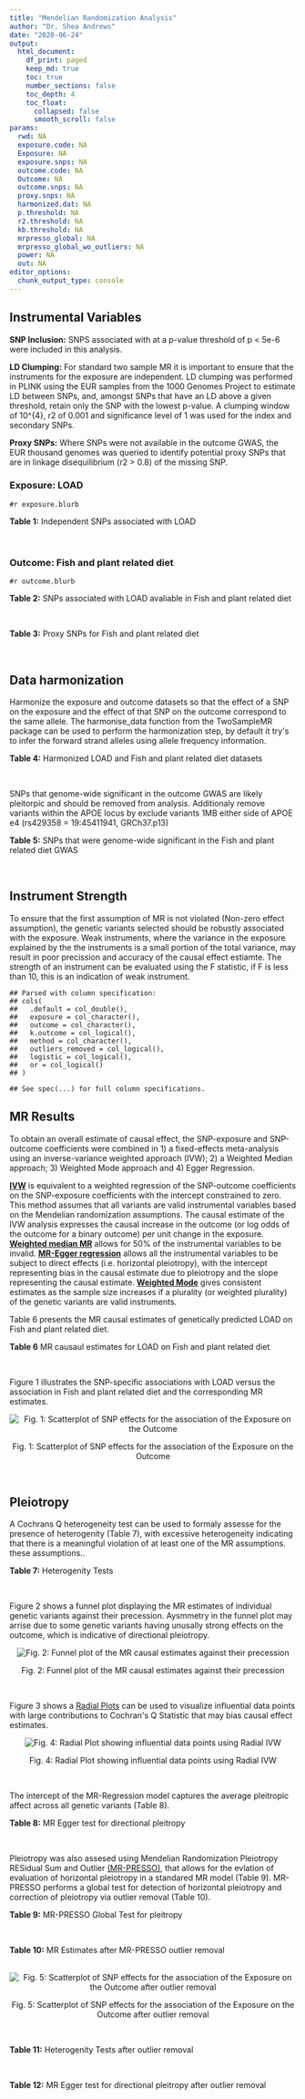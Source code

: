```yaml
---
title: "Mendelian Randomization Analysis"
author: "Dr. Shea Andrews"
date: "2020-06-24"
output:
  html_document:
    df_print: paged
    keep_md: true
    toc: true
    number_sections: false
    toc_depth: 4
    toc_float:
      collapsed: false
      smooth_scroll: false
params:
  rwd: NA
  exposure.code: NA
  Exposure: NA
  exposure.snps: NA
  outcome.code: NA
  Outcome: NA
  outcome.snps: NA
  proxy.snps: NA
  harmonized.dat: NA
  p.threshold: NA
  r2.threshold: NA
  kb.threshold: NA
  mrpresso_global: NA
  mrpresso_global_wo_outliers: NA
  power: NA
  out: NA
editor_options:
  chunk_output_type: console
---
```







## Instrumental Variables
**SNP Inclusion:** SNPS associated with at a p-value threshold of p < 5e-6 were included in this analysis.
<br>

**LD Clumping:** For standard two sample MR it is important to ensure that the instruments for the exposure are independent. LD clumping was performed in PLINK using the EUR samples from the 1000 Genomes Project to estimate LD between SNPs, and, amongst SNPs that have an LD above a given threshold, retain only the SNP with the lowest p-value. A clumping window of 10^{4}, r2 of 0.001 and significance level of 1 was used for the index and secondary SNPs.
<br>

**Proxy SNPs:** Where SNPs were not available in the outcome GWAS, the EUR thousand genomes was queried to identify potential proxy SNPs that are in linkage disequilibrium (r2 > 0.8) of the missing SNP.
<br>

### Exposure: LOAD
`#r exposure.blurb`
<br>

**Table 1:** Independent SNPs associated with LOAD
<div data-pagedtable="false">
  <script data-pagedtable-source type="application/json">
{"columns":[{"label":["SNP"],"name":[1],"type":["chr"],"align":["left"]},{"label":["CHROM"],"name":[2],"type":["dbl"],"align":["right"]},{"label":["POS"],"name":[3],"type":["dbl"],"align":["right"]},{"label":["REF"],"name":[4],"type":["chr"],"align":["left"]},{"label":["ALT"],"name":[5],"type":["chr"],"align":["left"]},{"label":["AF"],"name":[6],"type":["dbl"],"align":["right"]},{"label":["BETA"],"name":[7],"type":["dbl"],"align":["right"]},{"label":["SE"],"name":[8],"type":["dbl"],"align":["right"]},{"label":["Z"],"name":[9],"type":["dbl"],"align":["right"]},{"label":["P"],"name":[10],"type":["dbl"],"align":["right"]},{"label":["N"],"name":[11],"type":["dbl"],"align":["right"]},{"label":["TRAIT"],"name":[12],"type":["chr"],"align":["left"]}],"data":[{"1":"rs679515","2":"1","3":"207750568","4":"T","5":"C","6":"0.8126","7":"-0.1508","8":"0.0183","9":"-8.240440","10":"1.555000e-16","11":"63926","12":"LOAD"},{"1":"rs7584040","2":"2","3":"127863224","4":"C","5":"T","6":"0.2261","7":"0.0862","8":"0.0172","9":"5.011628","10":"5.341000e-07","11":"63926","12":"LOAD"},{"1":"rs6733839","2":"2","3":"127892810","4":"C","5":"T","6":"0.4067","7":"0.1693","8":"0.0154","9":"10.993506","10":"4.022000e-28","11":"63926","12":"LOAD"},{"1":"rs35695568","2":"2","3":"186794162","4":"G","5":"T","6":"0.0922","7":"0.1152","8":"0.0247","9":"4.663968","10":"3.200000e-06","11":"63926","12":"LOAD"},{"1":"rs10933431","2":"2","3":"233981912","4":"G","5":"C","6":"0.7774","7":"0.1001","8":"0.0194","9":"5.159794","10":"2.552000e-07","11":"63926","12":"LOAD"},{"1":"rs6805148","2":"3","3":"45101639","4":"A","5":"C","6":"0.0864","7":"-0.1293","8":"0.0257","9":"-5.031130","10":"4.774000e-07","11":"63926","12":"LOAD"},{"1":"rs28660482","2":"4","3":"66245059","4":"T","5":"A","6":"0.0243","7":"0.2220","8":"0.0475","9":"4.673684","10":"2.900000e-06","11":"63926","12":"LOAD"},{"1":"rs6822989","2":"4","3":"104176240","4":"C","5":"T","6":"0.0082","7":"0.4361","8":"0.0940","9":"4.639362","10":"3.487000e-06","11":"63926","12":"LOAD"},{"1":"rs35868327","2":"5","3":"52665230","4":"T","5":"A","6":"0.0132","7":"-0.3753","8":"0.0760","9":"-4.938158","10":"7.796000e-07","11":"63926","12":"LOAD"},{"1":"rs11168036","2":"5","3":"139707439","4":"T","5":"G","6":"0.5033","7":"-0.0754","8":"0.0143","9":"-5.272730","10":"1.432000e-07","11":"63926","12":"LOAD"},{"1":"rs34665982","2":"6","3":"32560306","4":"T","5":"C","6":"0.5213","7":"-0.0967","8":"0.0166","9":"-5.825300","10":"5.798000e-09","11":"63926","12":"LOAD"},{"1":"rs114812713","2":"6","3":"41034000","4":"G","5":"C","6":"0.0301","7":"0.2980","8":"0.0431","9":"6.914153","10":"4.467000e-12","11":"63926","12":"LOAD"},{"1":"rs1385742","2":"6","3":"47595155","4":"A","5":"T","6":"0.6344","7":"-0.0876","8":"0.0157","9":"-5.579620","10":"2.232000e-08","11":"63926","12":"LOAD"},{"1":"rs143429938","2":"7","3":"33721795","4":"C","5":"T","6":"0.0211","7":"0.3535","8":"0.0769","9":"4.596879","10":"4.253000e-06","11":"63926","12":"LOAD"},{"1":"rs9649710","2":"7","3":"50322832","4":"A","5":"G","6":"0.6331","7":"0.0676","8":"0.0148","9":"4.567570","10":"4.794000e-06","11":"63926","12":"LOAD"},{"1":"rs117240937","2":"7","3":"127426090","4":"G","5":"A","6":"0.0173","7":"-0.3122","8":"0.0672","9":"-4.645833","10":"3.350000e-06","11":"63926","12":"LOAD"},{"1":"rs11767557","2":"7","3":"143109139","4":"T","5":"C","6":"0.1968","7":"-0.1028","8":"0.0182","9":"-5.648350","10":"1.561000e-08","11":"63926","12":"LOAD"},{"1":"rs73223431","2":"8","3":"27219987","4":"C","5":"T","6":"0.3669","7":"0.0936","8":"0.0153","9":"6.117647","10":"8.342000e-10","11":"63926","12":"LOAD"},{"1":"rs867230","2":"8","3":"27468503","4":"C","5":"A","6":"0.6029","7":"0.1333","8":"0.0158","9":"8.436709","10":"3.492000e-17","11":"63926","12":"LOAD"},{"1":"rs13252043","2":"8","3":"71551628","4":"C","5":"T","6":"0.0984","7":"0.1140","8":"0.0237","9":"4.810127","10":"1.570000e-06","11":"63926","12":"LOAD"},{"1":"rs6559689","2":"9","3":"85450616","4":"C","5":"T","6":"0.0504","7":"0.1585","8":"0.0335","9":"4.731343","10":"2.169000e-06","11":"63926","12":"LOAD"},{"1":"rs12416487","2":"10","3":"11721057","4":"A","5":"T","6":"0.6519","7":"0.0850","8":"0.0154","9":"5.519480","10":"3.417000e-08","11":"63926","12":"LOAD"},{"1":"rs3740688","2":"11","3":"47380340","4":"G","5":"T","6":"0.5524","7":"0.0935","8":"0.0144","9":"6.493056","10":"9.702000e-11","11":"63926","12":"LOAD"},{"1":"rs1582763","2":"11","3":"60021948","4":"G","5":"A","6":"0.3729","7":"-0.1232","8":"0.0149","9":"-8.268456","10":"1.186000e-16","11":"63926","12":"LOAD"},{"1":"rs3851179","2":"11","3":"85868640","4":"T","5":"C","6":"0.6410","7":"0.1198","8":"0.0148","9":"8.094590","10":"5.809000e-16","11":"63926","12":"LOAD"},{"1":"rs11218343","2":"11","3":"121435587","4":"T","5":"C","6":"0.0401","7":"-0.2053","8":"0.0369","9":"-5.563690","10":"2.633000e-08","11":"63926","12":"LOAD"},{"1":"rs9787911","2":"11","3":"131769402","4":"T","5":"C","6":"0.4249","7":"0.0662","8":"0.0144","9":"4.597220","10":"4.386000e-06","11":"63926","12":"LOAD"},{"1":"rs117394726","2":"12","3":"127222883","4":"A","5":"C","6":"0.0400","7":"0.2193","8":"0.0465","9":"4.716130","10":"2.459000e-06","11":"63926","12":"LOAD"},{"1":"rs17125924","2":"14","3":"53391680","4":"A","5":"G","6":"0.0926","7":"0.1222","8":"0.0246","9":"4.967480","10":"6.621000e-07","11":"63926","12":"LOAD"},{"1":"rs12590654","2":"14","3":"92938855","4":"G","5":"A","6":"0.3353","7":"-0.0906","8":"0.0157","9":"-5.770701","10":"8.729000e-09","11":"63926","12":"LOAD"},{"1":"rs383902","2":"15","3":"59034174","4":"C","5":"T","6":"0.3274","7":"-0.0698","8":"0.0151","9":"-4.622517","10":"3.812000e-06","11":"63926","12":"LOAD"},{"1":"rs28588186","2":"16","3":"19910313","4":"C","5":"G","6":"0.1981","7":"-0.0880","8":"0.0181","9":"-4.861880","10":"1.115000e-06","11":"63926","12":"LOAD"},{"1":"rs62039712","2":"16","3":"79355857","4":"G","5":"A","6":"0.1158","7":"0.1528","8":"0.0288","9":"5.305556","10":"1.171000e-07","11":"63926","12":"LOAD"},{"1":"rs34971488","2":"16","3":"81779775","4":"G","5":"A","6":"0.2205","7":"0.0940","8":"0.0198","9":"4.747475","10":"2.067000e-06","11":"63926","12":"LOAD"},{"1":"rs2632516","2":"17","3":"56409089","4":"G","5":"C","6":"0.4402","7":"-0.0748","8":"0.0147","9":"-5.088435","10":"3.671000e-07","11":"63926","12":"LOAD"},{"1":"rs12151021","2":"19","3":"1050874","4":"A","5":"G","6":"0.6753","7":"-0.1071","8":"0.0169","9":"-6.337280","10":"2.562000e-10","11":"63926","12":"LOAD"},{"1":"rs8111708","2":"19","3":"18558876","4":"A","5":"G","6":"0.3427","7":"0.0696","8":"0.0151","9":"4.609270","10":"3.946000e-06","11":"63926","12":"LOAD"},{"1":"rs111358663","2":"19","3":"45196958","4":"T","5":"A","6":"0.0111","7":"-0.5369","8":"0.0795","9":"-6.753459","10":"1.436000e-11","11":"63926","12":"LOAD"},{"1":"rs4803765","2":"19","3":"45358448","4":"C","5":"T","6":"0.0243","7":"0.7165","8":"0.0610","9":"11.745902","10":"7.131000e-32","11":"63926","12":"LOAD"},{"1":"rs12972156","2":"19","3":"45387459","4":"C","5":"G","6":"0.2027","7":"0.9653","8":"0.0189","9":"51.074100","10":"2.225074e-308","11":"63926","12":"LOAD"},{"1":"rs117310449","2":"19","3":"45393516","4":"C","5":"T","6":"0.0130","7":"0.9879","8":"0.0691","9":"14.296671","10":"2.275000e-46","11":"63926","12":"LOAD"},{"1":"rs73033507","2":"19","3":"45431403","4":"C","5":"T","6":"0.0239","7":"-0.3620","8":"0.0657","9":"-5.509893","10":"3.646000e-08","11":"63926","12":"LOAD"},{"1":"rs114533385","2":"19","3":"45436753","4":"C","5":"T","6":"0.0210","7":"0.8281","8":"0.0661","9":"12.527988","10":"5.434000e-36","11":"63926","12":"LOAD"},{"1":"rs118004808","2":"19","3":"45439498","4":"C","5":"T","6":"0.0177","7":"-0.5523","8":"0.1015","9":"-5.441379","10":"5.274000e-08","11":"63926","12":"LOAD"},{"1":"rs139995984","2":"19","3":"45574482","4":"G","5":"C","6":"0.0155","7":"-0.5343","8":"0.0879","9":"-6.078498","10":"1.192000e-09","11":"63926","12":"LOAD"},{"1":"rs80182863","2":"19","3":"45653226","4":"C","5":"T","6":"0.0234","7":"0.2977","8":"0.0623","9":"4.778491","10":"1.750000e-06","11":"63926","12":"LOAD"},{"1":"rs6014724","2":"20","3":"54998544","4":"A","5":"G","6":"0.0920","7":"-0.1319","8":"0.0259","9":"-5.092660","10":"3.652000e-07","11":"63926","12":"LOAD"},{"1":"rs2830489","2":"21","3":"28148191","4":"C","5":"T","6":"0.2882","7":"-0.0837","8":"0.0162","9":"-5.166667","10":"2.422000e-07","11":"63926","12":"LOAD"},{"1":"rs138727474","2":"22","3":"21926584","4":"C","5":"T","6":"0.0269","7":"-0.2515","8":"0.0545","9":"-4.614679","10":"3.904000e-06","11":"63926","12":"LOAD"}],"options":{"columns":{"min":{},"max":[10]},"rows":{"min":[10],"max":[10]},"pages":{}}}
  </script>
</div>
<br>

### Outcome: Fish and plant related diet
`#r outcome.blurb`
<br>

**Table 2:** SNPs associated with LOAD avaliable in Fish and plant related diet
<div data-pagedtable="false">
  <script data-pagedtable-source type="application/json">
{"columns":[{"label":["SNP"],"name":[1],"type":["chr"],"align":["left"]},{"label":["CHROM"],"name":[2],"type":["dbl"],"align":["right"]},{"label":["POS"],"name":[3],"type":["dbl"],"align":["right"]},{"label":["REF"],"name":[4],"type":["chr"],"align":["left"]},{"label":["ALT"],"name":[5],"type":["chr"],"align":["left"]},{"label":["AF"],"name":[6],"type":["dbl"],"align":["right"]},{"label":["BETA"],"name":[7],"type":["dbl"],"align":["right"]},{"label":["SE"],"name":[8],"type":["dbl"],"align":["right"]},{"label":["Z"],"name":[9],"type":["dbl"],"align":["right"]},{"label":["P"],"name":[10],"type":["dbl"],"align":["right"]},{"label":["N"],"name":[11],"type":["dbl"],"align":["right"]},{"label":["TRAIT"],"name":[12],"type":["chr"],"align":["left"]}],"data":[{"1":"rs679515","2":"1","3":"207750568","4":"T","5":"C","6":"0.823599","7":"1.84264e-04","8":"0.00317318","9":"0.05806920","10":"9.5e-01","11":"335576","12":"fish_plant_diet"},{"1":"rs7584040","2":"2","3":"127863224","4":"C","5":"T","6":"0.231427","7":"6.10665e-03","8":"0.00287985","9":"2.12048000","10":"3.4e-02","11":"335576","12":"fish_plant_diet"},{"1":"rs6733839","2":"NA","3":"NA","4":"NA","5":"NA","6":"NA","7":"NA","8":"NA","9":"NA","10":"NA","11":"NA","12":"NA"},{"1":"rs35695568","2":"2","3":"186794162","4":"G","5":"T","6":"0.094851","7":"-3.84372e-03","8":"0.00412490","9":"-0.93183300","10":"3.5e-01","11":"335576","12":"fish_plant_diet"},{"1":"rs10933431","2":"2","3":"233981912","4":"G","5":"C","6":"0.781558","7":"1.92606e-03","8":"0.00292634","9":"0.65818100","10":"5.1e-01","11":"335576","12":"fish_plant_diet"},{"1":"rs6805148","2":"3","3":"45101639","4":"A","5":"C","6":"0.091516","7":"1.07687e-02","8":"0.00420572","9":"2.56049000","10":"1.0e-02","11":"335576","12":"fish_plant_diet"},{"1":"rs28660482","2":"4","3":"66245059","4":"T","5":"A","6":"0.023394","7":"5.21664e-03","8":"0.00800417","9":"0.65174000","10":"5.1e-01","11":"335576","12":"fish_plant_diet"},{"1":"rs6822989","2":"4","3":"104176240","4":"C","5":"T","6":"0.004808","7":"2.70331e-02","8":"0.01746450","9":"1.54789000","10":"1.2e-01","11":"335576","12":"fish_plant_diet"},{"1":"rs35868327","2":"5","3":"52665230","4":"T","5":"G","6":"0.002254","7":"-1.99655e-02","8":"0.02575480","9":"-0.77521500","10":"4.4e-01","11":"335576","12":"fish_plant_diet"},{"1":"rs11168036","2":"5","3":"139707439","4":"T","5":"G","6":"0.520491","7":"-4.28793e-03","8":"0.00244624","9":"-1.75287000","10":"8.0e-02","11":"335576","12":"fish_plant_diet"},{"1":"rs34665982","2":"6","3":"32560306","4":"T","5":"C","6":"0.561715","7":"-1.22309e-02","8":"0.00244366","9":"-5.00516000","10":"5.6e-07","11":"335576","12":"fish_plant_diet"},{"1":"rs114812713","2":"6","3":"41034000","4":"G","5":"C","6":"0.024785","7":"5.95960e-03","8":"0.00780925","9":"0.76314600","10":"4.5e-01","11":"335576","12":"fish_plant_diet"},{"1":"rs1385742","2":"6","3":"47595155","4":"A","5":"T","6":"0.650201","7":"9.67418e-04","8":"0.00258514","9":"0.37422300","10":"7.1e-01","11":"335576","12":"fish_plant_diet"},{"1":"rs143429938","2":"7","3":"33721795","4":"C","5":"T","6":"0.013733","7":"-1.11683e-02","8":"0.01044310","9":"-1.06944000","10":"2.8e-01","11":"335576","12":"fish_plant_diet"},{"1":"rs9649710","2":"7","3":"50322832","4":"A","5":"G","6":"0.604080","7":"-1.37506e-03","8":"0.00247196","9":"-0.55626300","10":"5.8e-01","11":"335576","12":"fish_plant_diet"},{"1":"rs117240937","2":"7","3":"127426090","4":"G","5":"A","6":"0.007748","7":"7.17729e-03","8":"0.01382470","9":"0.51916400","10":"6.0e-01","11":"335576","12":"fish_plant_diet"},{"1":"rs11767557","2":"7","3":"143109139","4":"T","5":"C","6":"0.213996","7":"1.68703e-04","8":"0.00294651","9":"0.05725520","10":"9.5e-01","11":"335576","12":"fish_plant_diet"},{"1":"rs73223431","2":"8","3":"27219987","4":"C","5":"T","6":"0.365841","7":"-1.86034e-04","8":"0.00252181","9":"-0.07377000","10":"9.4e-01","11":"335576","12":"fish_plant_diet"},{"1":"rs867230","2":"8","3":"27468503","4":"C","5":"A","6":"0.588267","7":"-2.15158e-03","8":"0.00250497","9":"-0.85892400","10":"3.9e-01","11":"335576","12":"fish_plant_diet"},{"1":"rs13252043","2":"8","3":"71551628","4":"C","5":"T","6":"0.094420","7":"4.05264e-05","8":"0.00413283","9":"0.00980597","10":"9.9e-01","11":"335576","12":"fish_plant_diet"},{"1":"rs6559689","2":"9","3":"85450616","4":"C","5":"T","6":"0.045110","7":"-5.71545e-03","8":"0.00581942","9":"-0.98213400","10":"3.3e-01","11":"335576","12":"fish_plant_diet"},{"1":"rs12416487","2":"10","3":"11721057","4":"A","5":"T","6":"0.656930","7":"9.56527e-04","8":"0.00255336","9":"0.37461500","10":"7.1e-01","11":"335576","12":"fish_plant_diet"},{"1":"rs3740688","2":"11","3":"47380340","4":"G","5":"T","6":"0.545598","7":"-2.89867e-03","8":"0.00243480","9":"-1.19052000","10":"2.3e-01","11":"335576","12":"fish_plant_diet"},{"1":"rs1582763","2":"11","3":"60021948","4":"G","5":"A","6":"0.379894","7":"-9.12034e-05","8":"0.00249754","9":"-0.03651730","10":"9.7e-01","11":"335576","12":"fish_plant_diet"},{"1":"rs3851179","2":"11","3":"85868640","4":"T","5":"C","6":"0.627981","7":"-5.42947e-03","8":"0.00249884","9":"-2.17280000","10":"3.0e-02","11":"335576","12":"fish_plant_diet"},{"1":"rs11218343","2":"11","3":"121435587","4":"T","5":"C","6":"0.037072","7":"7.13061e-04","8":"0.00640304","9":"0.11136300","10":"9.1e-01","11":"335576","12":"fish_plant_diet"},{"1":"rs9787911","2":"11","3":"131769402","4":"T","5":"C","6":"0.426769","7":"-6.21623e-03","8":"0.00246160","9":"-2.52528000","10":"1.2e-02","11":"335576","12":"fish_plant_diet"},{"1":"rs117394726","2":"12","3":"127222883","4":"A","5":"C","6":"0.029605","7":"-2.76049e-03","8":"0.00724808","9":"-0.38085800","10":"7.0e-01","11":"335576","12":"fish_plant_diet"},{"1":"rs17125924","2":"14","3":"53391680","4":"A","5":"G","6":"0.090757","7":"7.29239e-03","8":"0.00421437","9":"1.73036000","10":"8.4e-02","11":"335576","12":"fish_plant_diet"},{"1":"rs12590654","2":"14","3":"92938855","4":"G","5":"A","6":"0.338439","7":"3.07243e-04","8":"0.00258950","9":"0.11865000","10":"9.1e-01","11":"335576","12":"fish_plant_diet"},{"1":"rs383902","2":"15","3":"59034174","4":"C","5":"T","6":"0.333080","7":"-3.87845e-03","8":"0.00258014","9":"-1.50319000","10":"1.3e-01","11":"335576","12":"fish_plant_diet"},{"1":"rs28588186","2":"16","3":"19910313","4":"C","5":"G","6":"0.199067","7":"-6.38428e-03","8":"0.00304826","9":"-2.09440000","10":"3.6e-02","11":"335576","12":"fish_plant_diet"},{"1":"rs62039712","2":"NA","3":"NA","4":"NA","5":"NA","6":"NA","7":"NA","8":"NA","9":"NA","10":"NA","11":"NA","12":"NA"},{"1":"rs34971488","2":"NA","3":"NA","4":"NA","5":"NA","6":"NA","7":"NA","8":"NA","9":"NA","10":"NA","11":"NA","12":"NA"},{"1":"rs2632516","2":"17","3":"56409089","4":"G","5":"C","6":"0.441708","7":"-6.68331e-04","8":"0.00246115","9":"-0.27155200","10":"7.9e-01","11":"335576","12":"fish_plant_diet"},{"1":"rs12151021","2":"19","3":"1050874","4":"A","5":"G","6":"0.676046","7":"6.14786e-03","8":"0.00260795","9":"2.35735000","10":"1.8e-02","11":"335576","12":"fish_plant_diet"},{"1":"rs8111708","2":"19","3":"18558876","4":"A","5":"G","6":"0.348372","7":"-5.37689e-03","8":"0.00254819","9":"-2.11008000","10":"3.5e-02","11":"335576","12":"fish_plant_diet"},{"1":"rs111358663","2":"19","3":"45196958","4":"T","5":"A","6":"0.014778","7":"-2.45078e-02","8":"0.01003960","9":"-2.44111000","10":"1.5e-02","11":"335576","12":"fish_plant_diet"},{"1":"rs4803765","2":"19","3":"45358448","4":"C","5":"T","6":"0.006627","7":"1.34498e-02","8":"0.01500360","9":"0.89643800","10":"3.7e-01","11":"335576","12":"fish_plant_diet"},{"1":"rs12972156","2":"19","3":"45387459","4":"C","5":"G","6":"0.146627","7":"1.70936e-02","8":"0.00344528","9":"4.96145000","10":"7.0e-07","11":"335576","12":"fish_plant_diet"},{"1":"rs117310449","2":"19","3":"45393516","4":"C","5":"T","6":"0.011691","7":"3.51838e-02","8":"0.01125790","9":"3.12525000","10":"1.8e-03","11":"335576","12":"fish_plant_diet"},{"1":"rs73033507","2":"NA","3":"NA","4":"NA","5":"NA","6":"NA","7":"NA","8":"NA","9":"NA","10":"NA","11":"NA","12":"NA"},{"1":"rs114533385","2":"19","3":"45436753","4":"C","5":"T","6":"0.009880","7":"2.08955e-02","8":"0.01225330","9":"1.70530000","10":"8.8e-02","11":"335576","12":"fish_plant_diet"},{"1":"rs118004808","2":"19","3":"45439498","4":"C","5":"T","6":"0.010731","7":"8.33782e-04","8":"0.01193420","9":"0.06986490","10":"9.4e-01","11":"335576","12":"fish_plant_diet"},{"1":"rs139995984","2":"19","3":"45574482","4":"G","5":"C","6":"0.007776","7":"5.71083e-03","8":"0.01394190","9":"0.40961600","10":"6.8e-01","11":"335576","12":"fish_plant_diet"},{"1":"rs80182863","2":"19","3":"45653226","4":"C","5":"T","6":"0.013144","7":"1.03554e-02","8":"0.01066740","9":"0.97075200","10":"3.3e-01","11":"335576","12":"fish_plant_diet"},{"1":"rs6014724","2":"20","3":"54998544","4":"A","5":"G","6":"0.087138","7":"-2.16836e-03","8":"0.00430291","9":"-0.50392900","10":"6.1e-01","11":"335576","12":"fish_plant_diet"},{"1":"rs2830489","2":"21","3":"28148191","4":"C","5":"T","6":"0.275270","7":"8.78004e-04","8":"0.00270926","9":"0.32407500","10":"7.5e-01","11":"335576","12":"fish_plant_diet"},{"1":"rs138727474","2":"22","3":"21926584","4":"C","5":"T","6":"0.029494","7":"9.39787e-03","8":"0.00727847","9":"1.29119000","10":"2.0e-01","11":"335576","12":"fish_plant_diet"}],"options":{"columns":{"min":{},"max":[10]},"rows":{"min":[10],"max":[10]},"pages":{}}}
  </script>
</div>
<br>

**Table 3:** Proxy SNPs for Fish and plant related diet
<div data-pagedtable="false">
  <script data-pagedtable-source type="application/json">
{"columns":[{"label":["target_snp"],"name":[1],"type":["chr"],"align":["left"]},{"label":["proxy_snp"],"name":[2],"type":["chr"],"align":["left"]},{"label":["ld.r2"],"name":[3],"type":["dbl"],"align":["right"]},{"label":["Dprime"],"name":[4],"type":["dbl"],"align":["right"]},{"label":["PHASE"],"name":[5],"type":["chr"],"align":["left"]},{"label":["X12"],"name":[6],"type":["lgl"],"align":["right"]},{"label":["CHROM"],"name":[7],"type":["dbl"],"align":["right"]},{"label":["POS"],"name":[8],"type":["dbl"],"align":["right"]},{"label":["REF.proxy"],"name":[9],"type":["chr"],"align":["left"]},{"label":["ALT.proxy"],"name":[10],"type":["chr"],"align":["left"]},{"label":["AF"],"name":[11],"type":["dbl"],"align":["right"]},{"label":["BETA"],"name":[12],"type":["dbl"],"align":["right"]},{"label":["SE"],"name":[13],"type":["dbl"],"align":["right"]},{"label":["Z"],"name":[14],"type":["dbl"],"align":["right"]},{"label":["P"],"name":[15],"type":["dbl"],"align":["right"]},{"label":["N"],"name":[16],"type":["dbl"],"align":["right"]},{"label":["TRAIT"],"name":[17],"type":["chr"],"align":["left"]},{"label":["ref"],"name":[18],"type":["lgl"],"align":["right"]},{"label":["ref.proxy"],"name":[19],"type":["chr"],"align":["left"]},{"label":["alt"],"name":[20],"type":["chr"],"align":["left"]},{"label":["alt.proxy"],"name":[21],"type":["chr"],"align":["left"]},{"label":["ALT"],"name":[22],"type":["lgl"],"align":["right"]},{"label":["REF"],"name":[23],"type":["chr"],"align":["left"]},{"label":["proxy.outcome"],"name":[24],"type":["lgl"],"align":["right"]}],"data":[{"1":"rs6733839","2":"rs4663105","3":"0.896576","4":"0.995501","5":"TC/CA","6":"NA","7":"2","8":"127891427","9":"A","10":"C","11":"0.415808","12":"0.00307129","13":"0.00249093","14":"1.23299","15":"0.22","16":"335576","17":"fish_plant_diet","18":"TRUE","19":"C","20":"C","21":"A","22":"TRUE","23":"C","24":"TRUE"},{"1":"rs62039712","2":"NA","3":"NA","4":"NA","5":"NA","6":"NA","7":"NA","8":"NA","9":"NA","10":"NA","11":"NA","12":"NA","13":"NA","14":"NA","15":"NA","16":"NA","17":"NA","18":"NA","19":"NA","20":"NA","21":"NA","22":"NA","23":"NA","24":"NA"},{"1":"rs34971488","2":"NA","3":"NA","4":"NA","5":"NA","6":"NA","7":"NA","8":"NA","9":"NA","10":"NA","11":"NA","12":"NA","13":"NA","14":"NA","15":"NA","16":"NA","17":"NA","18":"NA","19":"NA","20":"NA","21":"NA","22":"NA","23":"NA","24":"NA"},{"1":"rs73033507","2":"NA","3":"NA","4":"NA","5":"NA","6":"NA","7":"NA","8":"NA","9":"NA","10":"NA","11":"NA","12":"NA","13":"NA","14":"NA","15":"NA","16":"NA","17":"NA","18":"NA","19":"NA","20":"NA","21":"NA","22":"NA","23":"NA","24":"NA"}],"options":{"columns":{"min":{},"max":[10]},"rows":{"min":[10],"max":[10]},"pages":{}}}
  </script>
</div>
<br>

## Data harmonization
Harmonize the exposure and outcome datasets so that the effect of a SNP on the exposure and the effect of that SNP on the outcome correspond to the same allele. The harmonise_data function from the TwoSampleMR package can be used to perform the harmonization step, by default it try's to infer the forward strand alleles using allele frequency information.
<br>

**Table 4:** Harmonized LOAD and Fish and plant related diet datasets
<div data-pagedtable="false">
  <script data-pagedtable-source type="application/json">
{"columns":[{"label":["SNP"],"name":[1],"type":["chr"],"align":["left"]},{"label":["effect_allele.exposure"],"name":[2],"type":["chr"],"align":["left"]},{"label":["other_allele.exposure"],"name":[3],"type":["chr"],"align":["left"]},{"label":["effect_allele.outcome"],"name":[4],"type":["chr"],"align":["left"]},{"label":["other_allele.outcome"],"name":[5],"type":["chr"],"align":["left"]},{"label":["beta.exposure"],"name":[6],"type":["dbl"],"align":["right"]},{"label":["beta.outcome"],"name":[7],"type":["dbl"],"align":["right"]},{"label":["eaf.exposure"],"name":[8],"type":["dbl"],"align":["right"]},{"label":["eaf.outcome"],"name":[9],"type":["dbl"],"align":["right"]},{"label":["remove"],"name":[10],"type":["lgl"],"align":["right"]},{"label":["palindromic"],"name":[11],"type":["lgl"],"align":["right"]},{"label":["ambiguous"],"name":[12],"type":["lgl"],"align":["right"]},{"label":["id.outcome"],"name":[13],"type":["chr"],"align":["left"]},{"label":["chr.outcome"],"name":[14],"type":["dbl"],"align":["right"]},{"label":["pos.outcome"],"name":[15],"type":["dbl"],"align":["right"]},{"label":["se.outcome"],"name":[16],"type":["dbl"],"align":["right"]},{"label":["z.outcome"],"name":[17],"type":["dbl"],"align":["right"]},{"label":["pval.outcome"],"name":[18],"type":["dbl"],"align":["right"]},{"label":["samplesize.outcome"],"name":[19],"type":["dbl"],"align":["right"]},{"label":["outcome"],"name":[20],"type":["chr"],"align":["left"]},{"label":["mr_keep.outcome"],"name":[21],"type":["lgl"],"align":["right"]},{"label":["pval_origin.outcome"],"name":[22],"type":["chr"],"align":["left"]},{"label":["proxy.outcome"],"name":[23],"type":["lgl"],"align":["right"]},{"label":["target_snp.outcome"],"name":[24],"type":["chr"],"align":["left"]},{"label":["proxy_snp.outcome"],"name":[25],"type":["chr"],"align":["left"]},{"label":["target_a1.outcome"],"name":[26],"type":["lgl"],"align":["right"]},{"label":["target_a2.outcome"],"name":[27],"type":["chr"],"align":["left"]},{"label":["proxy_a1.outcome"],"name":[28],"type":["chr"],"align":["left"]},{"label":["proxy_a2.outcome"],"name":[29],"type":["chr"],"align":["left"]},{"label":["chr.exposure"],"name":[30],"type":["dbl"],"align":["right"]},{"label":["pos.exposure"],"name":[31],"type":["dbl"],"align":["right"]},{"label":["se.exposure"],"name":[32],"type":["dbl"],"align":["right"]},{"label":["z.exposure"],"name":[33],"type":["dbl"],"align":["right"]},{"label":["pval.exposure"],"name":[34],"type":["dbl"],"align":["right"]},{"label":["samplesize.exposure"],"name":[35],"type":["dbl"],"align":["right"]},{"label":["exposure"],"name":[36],"type":["chr"],"align":["left"]},{"label":["mr_keep.exposure"],"name":[37],"type":["lgl"],"align":["right"]},{"label":["pval_origin.exposure"],"name":[38],"type":["chr"],"align":["left"]},{"label":["id.exposure"],"name":[39],"type":["chr"],"align":["left"]},{"label":["action"],"name":[40],"type":["dbl"],"align":["right"]},{"label":["mr_keep"],"name":[41],"type":["lgl"],"align":["right"]},{"label":["pleitropy_keep"],"name":[42],"type":["lgl"],"align":["right"]},{"label":["pt"],"name":[43],"type":["dbl"],"align":["right"]},{"label":["mrpresso_RSSobs"],"name":[44],"type":["dbl"],"align":["right"]},{"label":["mrpresso_pval"],"name":[45],"type":["chr"],"align":["left"]},{"label":["mrpresso_keep"],"name":[46],"type":["lgl"],"align":["right"]}],"data":[{"1":"rs10933431","2":"C","3":"G","4":"C","5":"G","6":"0.1001","7":"1.92606e-03","8":"0.7774","9":"0.781558","10":"FALSE","11":"TRUE","12":"FALSE","13":"MMYFeT","14":"2","15":"233981912","16":"0.00292634","17":"0.65818100","18":"5.1e-01","19":"335576","20":"Niarchou2020fish","21":"TRUE","22":"reported","23":"NA","24":"NA","25":"NA","26":"NA","27":"NA","28":"NA","29":"NA","30":"2","31":"233981912","32":"0.0194","33":"5.159794","34":"2.552e-07","35":"63926","36":"Kunkle2019load","37":"TRUE","38":"reported","39":"zBv2EF","40":"2","41":"TRUE","42":"TRUE","43":"5e-06","44":"4.065701e-06","45":"1","46":"TRUE"},{"1":"rs111358663","2":"A","3":"T","4":"A","5":"T","6":"-0.5369","7":"-2.45078e-02","8":"0.0111","9":"0.014778","10":"FALSE","11":"TRUE","12":"FALSE","13":"MMYFeT","14":"19","15":"45196958","16":"0.01003960","17":"-2.44111000","18":"1.5e-02","19":"335576","20":"Niarchou2020fish","21":"TRUE","22":"reported","23":"NA","24":"NA","25":"NA","26":"NA","27":"NA","28":"NA","29":"NA","30":"19","31":"45196958","32":"0.0795","33":"-6.753459","34":"1.436e-11","35":"63926","36":"Kunkle2019load","37":"TRUE","38":"reported","39":"zBv2EF","40":"2","41":"TRUE","42":"FALSE","43":"5e-06","44":"NA","45":"NA","46":"NA"},{"1":"rs11168036","2":"G","3":"T","4":"G","5":"T","6":"-0.0754","7":"-4.28793e-03","8":"0.5033","9":"0.520491","10":"FALSE","11":"FALSE","12":"FALSE","13":"MMYFeT","14":"5","15":"139707439","16":"0.00244624","17":"-1.75287000","18":"8.0e-02","19":"335576","20":"Niarchou2020fish","21":"TRUE","22":"reported","23":"NA","24":"NA","25":"NA","26":"NA","27":"NA","28":"NA","29":"NA","30":"5","31":"139707439","32":"0.0143","33":"-5.272730","34":"1.432e-07","35":"63926","36":"Kunkle2019load","37":"TRUE","38":"reported","39":"zBv2EF","40":"2","41":"TRUE","42":"TRUE","43":"5e-06","44":"1.943728e-05","45":"1","46":"TRUE"},{"1":"rs11218343","2":"C","3":"T","4":"C","5":"T","6":"-0.2053","7":"7.13061e-04","8":"0.0401","9":"0.037072","10":"FALSE","11":"FALSE","12":"FALSE","13":"MMYFeT","14":"11","15":"121435587","16":"0.00640304","17":"0.11136300","18":"9.1e-01","19":"335576","20":"Niarchou2020fish","21":"TRUE","22":"reported","23":"NA","24":"NA","25":"NA","26":"NA","27":"NA","28":"NA","29":"NA","30":"11","31":"121435587","32":"0.0369","33":"-5.563690","34":"2.633e-08","35":"63926","36":"Kunkle2019load","37":"TRUE","38":"reported","39":"zBv2EF","40":"2","41":"TRUE","42":"TRUE","43":"5e-06","44":"4.205170e-07","45":"1","46":"TRUE"},{"1":"rs114533385","2":"T","3":"C","4":"T","5":"C","6":"0.8281","7":"2.08955e-02","8":"0.0210","9":"0.009880","10":"FALSE","11":"FALSE","12":"FALSE","13":"MMYFeT","14":"19","15":"45436753","16":"0.01225330","17":"1.70530000","18":"8.8e-02","19":"335576","20":"Niarchou2020fish","21":"TRUE","22":"reported","23":"NA","24":"NA","25":"NA","26":"NA","27":"NA","28":"NA","29":"NA","30":"19","31":"45436753","32":"0.0661","33":"12.527988","34":"5.434e-36","35":"63926","36":"Kunkle2019load","37":"TRUE","38":"reported","39":"zBv2EF","40":"2","41":"TRUE","42":"FALSE","43":"5e-06","44":"NA","45":"NA","46":"NA"},{"1":"rs114812713","2":"C","3":"G","4":"C","5":"G","6":"0.2980","7":"5.95960e-03","8":"0.0301","9":"0.024785","10":"FALSE","11":"TRUE","12":"FALSE","13":"MMYFeT","14":"6","15":"41034000","16":"0.00780925","17":"0.76314600","18":"4.5e-01","19":"335576","20":"Niarchou2020fish","21":"TRUE","22":"reported","23":"NA","24":"NA","25":"NA","26":"NA","27":"NA","28":"NA","29":"NA","30":"6","31":"41034000","32":"0.0431","33":"6.914153","34":"4.467e-12","35":"63926","36":"Kunkle2019load","37":"TRUE","38":"reported","39":"zBv2EF","40":"2","41":"TRUE","42":"TRUE","43":"5e-06","44":"3.937208e-05","45":"1","46":"TRUE"},{"1":"rs117240937","2":"A","3":"G","4":"A","5":"G","6":"-0.3122","7":"7.17729e-03","8":"0.0173","9":"0.007748","10":"FALSE","11":"FALSE","12":"FALSE","13":"MMYFeT","14":"7","15":"127426090","16":"0.01382470","17":"0.51916400","18":"6.0e-01","19":"335576","20":"Niarchou2020fish","21":"TRUE","22":"reported","23":"NA","24":"NA","25":"NA","26":"NA","27":"NA","28":"NA","29":"NA","30":"7","31":"127426090","32":"0.0672","33":"-4.645833","34":"3.350e-06","35":"63926","36":"Kunkle2019load","37":"TRUE","38":"reported","39":"zBv2EF","40":"2","41":"TRUE","42":"TRUE","43":"5e-06","44":"5.093097e-05","45":"1","46":"TRUE"},{"1":"rs117310449","2":"T","3":"C","4":"T","5":"C","6":"0.9879","7":"3.51838e-02","8":"0.0130","9":"0.011691","10":"FALSE","11":"FALSE","12":"FALSE","13":"MMYFeT","14":"19","15":"45393516","16":"0.01125790","17":"3.12525000","18":"1.8e-03","19":"335576","20":"Niarchou2020fish","21":"TRUE","22":"reported","23":"NA","24":"NA","25":"NA","26":"NA","27":"NA","28":"NA","29":"NA","30":"19","31":"45393516","32":"0.0691","33":"14.296671","34":"2.275e-46","35":"63926","36":"Kunkle2019load","37":"TRUE","38":"reported","39":"zBv2EF","40":"2","41":"TRUE","42":"FALSE","43":"5e-06","44":"NA","45":"NA","46":"NA"},{"1":"rs117394726","2":"C","3":"A","4":"C","5":"A","6":"0.2193","7":"-2.76049e-03","8":"0.0400","9":"0.029605","10":"FALSE","11":"FALSE","12":"FALSE","13":"MMYFeT","14":"12","15":"127222883","16":"0.00724808","17":"-0.38085800","18":"7.0e-01","19":"335576","20":"Niarchou2020fish","21":"TRUE","22":"reported","23":"NA","24":"NA","25":"NA","26":"NA","27":"NA","28":"NA","29":"NA","30":"12","31":"127222883","32":"0.0465","33":"4.716130","34":"2.459e-06","35":"63926","36":"Kunkle2019load","37":"TRUE","38":"reported","39":"zBv2EF","40":"2","41":"TRUE","42":"TRUE","43":"5e-06","44":"7.456502e-06","45":"1","46":"TRUE"},{"1":"rs11767557","2":"C","3":"T","4":"C","5":"T","6":"-0.1028","7":"1.68703e-04","8":"0.1968","9":"0.213996","10":"FALSE","11":"FALSE","12":"FALSE","13":"MMYFeT","14":"7","15":"143109139","16":"0.00294651","17":"0.05725520","18":"9.5e-01","19":"335576","20":"Niarchou2020fish","21":"TRUE","22":"reported","23":"NA","24":"NA","25":"NA","26":"NA","27":"NA","28":"NA","29":"NA","30":"7","31":"143109139","32":"0.0182","33":"-5.648350","34":"1.561e-08","35":"63926","36":"Kunkle2019load","37":"TRUE","38":"reported","39":"zBv2EF","40":"2","41":"TRUE","42":"TRUE","43":"5e-06","44":"1.757861e-08","45":"1","46":"TRUE"},{"1":"rs118004808","2":"T","3":"C","4":"T","5":"C","6":"-0.5523","7":"8.33782e-04","8":"0.0177","9":"0.010731","10":"FALSE","11":"FALSE","12":"FALSE","13":"MMYFeT","14":"19","15":"45439498","16":"0.01193420","17":"0.06986490","18":"9.4e-01","19":"335576","20":"Niarchou2020fish","21":"TRUE","22":"reported","23":"NA","24":"NA","25":"NA","26":"NA","27":"NA","28":"NA","29":"NA","30":"19","31":"45439498","32":"0.1015","33":"-5.441379","34":"5.274e-08","35":"63926","36":"Kunkle2019load","37":"TRUE","38":"reported","39":"zBv2EF","40":"2","41":"TRUE","42":"FALSE","43":"5e-06","44":"NA","45":"NA","46":"NA"},{"1":"rs12151021","2":"G","3":"A","4":"G","5":"A","6":"-0.1071","7":"6.14786e-03","8":"0.6753","9":"0.676046","10":"FALSE","11":"FALSE","12":"FALSE","13":"MMYFeT","14":"19","15":"1050874","16":"0.00260795","17":"2.35735000","18":"1.8e-02","19":"335576","20":"Niarchou2020fish","21":"TRUE","22":"reported","23":"NA","24":"NA","25":"NA","26":"NA","27":"NA","28":"NA","29":"NA","30":"19","31":"1050874","32":"0.0169","33":"-6.337280","34":"2.562e-10","35":"63926","36":"Kunkle2019load","37":"TRUE","38":"reported","39":"zBv2EF","40":"2","41":"TRUE","42":"TRUE","43":"5e-06","44":"4.020592e-05","45":"0.4968","46":"TRUE"},{"1":"rs12416487","2":"T","3":"A","4":"T","5":"A","6":"0.0850","7":"9.56527e-04","8":"0.6519","9":"0.656930","10":"FALSE","11":"TRUE","12":"FALSE","13":"MMYFeT","14":"10","15":"11721057","16":"0.00255336","17":"0.37461500","18":"7.1e-01","19":"335576","20":"Niarchou2020fish","21":"TRUE","22":"reported","23":"NA","24":"NA","25":"NA","26":"NA","27":"NA","28":"NA","29":"NA","30":"10","31":"11721057","32":"0.0154","33":"5.519480","34":"3.417e-08","35":"63926","36":"Kunkle2019load","37":"TRUE","38":"reported","39":"zBv2EF","40":"2","41":"TRUE","42":"TRUE","43":"5e-06","44":"1.028055e-06","45":"1","46":"TRUE"},{"1":"rs12590654","2":"A","3":"G","4":"A","5":"G","6":"-0.0906","7":"3.07243e-04","8":"0.3353","9":"0.338439","10":"FALSE","11":"FALSE","12":"FALSE","13":"MMYFeT","14":"14","15":"92938855","16":"0.00258950","17":"0.11865000","18":"9.1e-01","19":"335576","20":"Niarchou2020fish","21":"TRUE","22":"reported","23":"NA","24":"NA","25":"NA","26":"NA","27":"NA","28":"NA","29":"NA","30":"14","31":"92938855","32":"0.0157","33":"-5.770701","34":"8.729e-09","35":"63926","36":"Kunkle2019load","37":"TRUE","38":"reported","39":"zBv2EF","40":"2","41":"TRUE","42":"TRUE","43":"5e-06","44":"7.828706e-08","45":"1","46":"TRUE"},{"1":"rs12972156","2":"G","3":"C","4":"G","5":"C","6":"0.9653","7":"1.70936e-02","8":"0.2027","9":"0.146627","10":"FALSE","11":"TRUE","12":"FALSE","13":"MMYFeT","14":"19","15":"45387459","16":"0.00344528","17":"4.96145000","18":"7.0e-07","19":"335576","20":"Niarchou2020fish","21":"TRUE","22":"reported","23":"NA","24":"NA","25":"NA","26":"NA","27":"NA","28":"NA","29":"NA","30":"19","31":"45387459","32":"0.0189","33":"51.074100","34":"1.000e-200","35":"63926","36":"Kunkle2019load","37":"TRUE","38":"reported","39":"zBv2EF","40":"2","41":"TRUE","42":"FALSE","43":"5e-06","44":"NA","45":"NA","46":"NA"},{"1":"rs13252043","2":"T","3":"C","4":"T","5":"C","6":"0.1140","7":"4.05264e-05","8":"0.0984","9":"0.094420","10":"FALSE","11":"FALSE","12":"FALSE","13":"MMYFeT","14":"8","15":"71551628","16":"0.00413283","17":"0.00980597","18":"9.9e-01","19":"335576","20":"Niarchou2020fish","21":"TRUE","22":"reported","23":"NA","24":"NA","25":"NA","26":"NA","27":"NA","28":"NA","29":"NA","30":"8","31":"71551628","32":"0.0237","33":"4.810127","34":"1.570e-06","35":"63926","36":"Kunkle2019load","37":"TRUE","38":"reported","39":"zBv2EF","40":"2","41":"TRUE","42":"TRUE","43":"5e-06","44":"7.384514e-09","45":"1","46":"TRUE"},{"1":"rs1385742","2":"T","3":"A","4":"T","5":"A","6":"-0.0876","7":"9.67418e-04","8":"0.6344","9":"0.650201","10":"FALSE","11":"TRUE","12":"FALSE","13":"MMYFeT","14":"6","15":"47595155","16":"0.00258514","17":"0.37422300","18":"7.1e-01","19":"335576","20":"Niarchou2020fish","21":"TRUE","22":"reported","23":"NA","24":"NA","25":"NA","26":"NA","27":"NA","28":"NA","29":"NA","30":"6","31":"47595155","32":"0.0157","33":"-5.579620","34":"2.232e-08","35":"63926","36":"Kunkle2019load","37":"TRUE","38":"reported","39":"zBv2EF","40":"2","41":"TRUE","42":"TRUE","43":"5e-06","44":"9.172249e-07","45":"1","46":"TRUE"},{"1":"rs138727474","2":"T","3":"C","4":"T","5":"C","6":"-0.2515","7":"9.39787e-03","8":"0.0269","9":"0.029494","10":"FALSE","11":"FALSE","12":"FALSE","13":"MMYFeT","14":"22","15":"21926584","16":"0.00727847","17":"1.29119000","18":"2.0e-01","19":"335576","20":"Niarchou2020fish","21":"TRUE","22":"reported","23":"NA","24":"NA","25":"NA","26":"NA","27":"NA","28":"NA","29":"NA","30":"22","31":"21926584","32":"0.0545","33":"-4.614679","34":"3.904e-06","35":"63926","36":"Kunkle2019load","37":"TRUE","38":"reported","39":"zBv2EF","40":"2","41":"TRUE","42":"TRUE","43":"5e-06","44":"9.121528e-05","45":"1","46":"TRUE"},{"1":"rs139995984","2":"C","3":"G","4":"C","5":"G","6":"-0.5343","7":"5.71083e-03","8":"0.0155","9":"0.007776","10":"FALSE","11":"TRUE","12":"FALSE","13":"MMYFeT","14":"19","15":"45574482","16":"0.01394190","17":"0.40961600","18":"6.8e-01","19":"335576","20":"Niarchou2020fish","21":"TRUE","22":"reported","23":"NA","24":"NA","25":"NA","26":"NA","27":"NA","28":"NA","29":"NA","30":"19","31":"45574482","32":"0.0879","33":"-6.078498","34":"1.192e-09","35":"63926","36":"Kunkle2019load","37":"TRUE","38":"reported","39":"zBv2EF","40":"2","41":"TRUE","42":"FALSE","43":"5e-06","44":"NA","45":"NA","46":"NA"},{"1":"rs143429938","2":"T","3":"C","4":"T","5":"C","6":"0.3535","7":"-1.11683e-02","8":"0.0211","9":"0.013733","10":"FALSE","11":"FALSE","12":"FALSE","13":"MMYFeT","14":"7","15":"33721795","16":"0.01044310","17":"-1.06944000","18":"2.8e-01","19":"335576","20":"Niarchou2020fish","21":"TRUE","22":"reported","23":"NA","24":"NA","25":"NA","26":"NA","27":"NA","28":"NA","29":"NA","30":"7","31":"33721795","32":"0.0769","33":"4.596879","34":"4.253e-06","35":"63926","36":"Kunkle2019load","37":"TRUE","38":"reported","39":"zBv2EF","40":"2","41":"TRUE","42":"TRUE","43":"5e-06","44":"1.280517e-04","45":"1","46":"TRUE"},{"1":"rs1582763","2":"A","3":"G","4":"A","5":"G","6":"-0.1232","7":"-9.12034e-05","8":"0.3729","9":"0.379894","10":"FALSE","11":"FALSE","12":"FALSE","13":"MMYFeT","14":"11","15":"60021948","16":"0.00249754","17":"-0.03651730","18":"9.7e-01","19":"335576","20":"Niarchou2020fish","21":"TRUE","22":"reported","23":"NA","24":"NA","25":"NA","26":"NA","27":"NA","28":"NA","29":"NA","30":"11","31":"60021948","32":"0.0149","33":"-8.268456","34":"1.186e-16","35":"63926","36":"Kunkle2019load","37":"TRUE","38":"reported","39":"zBv2EF","40":"2","41":"TRUE","42":"TRUE","43":"5e-06","44":"2.147341e-08","45":"1","46":"TRUE"},{"1":"rs17125924","2":"G","3":"A","4":"G","5":"A","6":"0.1222","7":"7.29239e-03","8":"0.0926","9":"0.090757","10":"FALSE","11":"FALSE","12":"FALSE","13":"MMYFeT","14":"14","15":"53391680","16":"0.00421437","17":"1.73036000","18":"8.4e-02","19":"335576","20":"Niarchou2020fish","21":"TRUE","22":"reported","23":"NA","24":"NA","25":"NA","26":"NA","27":"NA","28":"NA","29":"NA","30":"14","31":"53391680","32":"0.0246","33":"4.967480","34":"6.621e-07","35":"63926","36":"Kunkle2019load","37":"TRUE","38":"reported","39":"zBv2EF","40":"2","41":"TRUE","42":"TRUE","43":"5e-06","44":"5.590926e-05","45":"1","46":"TRUE"},{"1":"rs2632516","2":"C","3":"G","4":"C","5":"G","6":"-0.0748","7":"-6.68331e-04","8":"0.4402","9":"0.441708","10":"FALSE","11":"TRUE","12":"TRUE","13":"MMYFeT","14":"17","15":"56409089","16":"0.00246115","17":"-0.27155200","18":"7.9e-01","19":"335576","20":"Niarchou2020fish","21":"TRUE","22":"reported","23":"NA","24":"NA","25":"NA","26":"NA","27":"NA","28":"NA","29":"NA","30":"17","31":"56409089","32":"0.0147","33":"-5.088435","34":"3.671e-07","35":"63926","36":"Kunkle2019load","37":"TRUE","38":"reported","39":"zBv2EF","40":"2","41":"FALSE","42":"TRUE","43":"5e-06","44":"NA","45":"NA","46":"NA"},{"1":"rs2830489","2":"T","3":"C","4":"T","5":"C","6":"-0.0837","7":"8.78004e-04","8":"0.2882","9":"0.275270","10":"FALSE","11":"FALSE","12":"FALSE","13":"MMYFeT","14":"21","15":"28148191","16":"0.00270926","17":"0.32407500","18":"7.5e-01","19":"335576","20":"Niarchou2020fish","21":"TRUE","22":"reported","23":"NA","24":"NA","25":"NA","26":"NA","27":"NA","28":"NA","29":"NA","30":"21","31":"28148191","32":"0.0162","33":"-5.166667","34":"2.422e-07","35":"63926","36":"Kunkle2019load","37":"TRUE","38":"reported","39":"zBv2EF","40":"2","41":"TRUE","42":"TRUE","43":"5e-06","44":"7.461130e-07","45":"1","46":"TRUE"},{"1":"rs28588186","2":"G","3":"C","4":"G","5":"C","6":"-0.0880","7":"-6.38428e-03","8":"0.1981","9":"0.199067","10":"FALSE","11":"TRUE","12":"FALSE","13":"MMYFeT","14":"16","15":"19910313","16":"0.00304826","17":"-2.09440000","18":"3.6e-02","19":"335576","20":"Niarchou2020fish","21":"TRUE","22":"reported","23":"NA","24":"NA","25":"NA","26":"NA","27":"NA","28":"NA","29":"NA","30":"16","31":"19910313","32":"0.0181","33":"-4.861880","34":"1.115e-06","35":"63926","36":"Kunkle2019load","37":"TRUE","38":"reported","39":"zBv2EF","40":"2","41":"TRUE","42":"TRUE","43":"5e-06","44":"4.274004e-05","45":"1","46":"TRUE"},{"1":"rs28660482","2":"A","3":"T","4":"A","5":"T","6":"0.2220","7":"5.21664e-03","8":"0.0243","9":"0.023394","10":"FALSE","11":"TRUE","12":"FALSE","13":"MMYFeT","14":"4","15":"66245059","16":"0.00800417","17":"0.65174000","18":"5.1e-01","19":"335576","20":"Niarchou2020fish","21":"TRUE","22":"reported","23":"NA","24":"NA","25":"NA","26":"NA","27":"NA","28":"NA","29":"NA","30":"4","31":"66245059","32":"0.0475","33":"4.673684","34":"2.900e-06","35":"63926","36":"Kunkle2019load","37":"TRUE","38":"reported","39":"zBv2EF","40":"2","41":"TRUE","42":"TRUE","43":"5e-06","44":"2.908619e-05","45":"1","46":"TRUE"},{"1":"rs34665982","2":"C","3":"T","4":"C","5":"T","6":"-0.0967","7":"-1.22309e-02","8":"0.5213","9":"0.561715","10":"FALSE","11":"FALSE","12":"FALSE","13":"MMYFeT","14":"6","15":"32560306","16":"0.00244366","17":"-5.00516000","18":"5.6e-07","19":"335576","20":"Niarchou2020fish","21":"TRUE","22":"reported","23":"NA","24":"NA","25":"NA","26":"NA","27":"NA","28":"NA","29":"NA","30":"6","31":"32560306","32":"0.0166","33":"-5.825300","34":"5.798e-09","35":"63926","36":"Kunkle2019load","37":"TRUE","38":"reported","39":"zBv2EF","40":"2","41":"TRUE","42":"TRUE","43":"5e-06","44":"1.613919e-04","45":"<0.0072","46":"FALSE"},{"1":"rs35695568","2":"T","3":"G","4":"T","5":"G","6":"0.1152","7":"-3.84372e-03","8":"0.0922","9":"0.094851","10":"FALSE","11":"FALSE","12":"FALSE","13":"MMYFeT","14":"2","15":"186794162","16":"0.00412490","17":"-0.93183300","18":"3.5e-01","19":"335576","20":"Niarchou2020fish","21":"TRUE","22":"reported","23":"NA","24":"NA","25":"NA","26":"NA","27":"NA","28":"NA","29":"NA","30":"2","31":"186794162","32":"0.0247","33":"4.663968","34":"3.200e-06","35":"63926","36":"Kunkle2019load","37":"TRUE","38":"reported","39":"zBv2EF","40":"2","41":"TRUE","42":"TRUE","43":"5e-06","44":"1.494077e-05","45":"1","46":"TRUE"},{"1":"rs35868327","2":"A","3":"T","4":"G","5":"T","6":"-0.3753","7":"-1.99655e-02","8":"0.0132","9":"0.002254","10":"TRUE","11":"TRUE","12":"FALSE","13":"MMYFeT","14":"5","15":"52665230","16":"0.02575480","17":"-0.77521500","18":"4.4e-01","19":"335576","20":"Niarchou2020fish","21":"TRUE","22":"reported","23":"NA","24":"NA","25":"NA","26":"NA","27":"NA","28":"NA","29":"NA","30":"5","31":"52665230","32":"0.0760","33":"-4.938158","34":"7.796e-07","35":"63926","36":"Kunkle2019load","37":"TRUE","38":"reported","39":"zBv2EF","40":"2","41":"FALSE","42":"TRUE","43":"5e-06","44":"NA","45":"NA","46":"NA"},{"1":"rs3740688","2":"T","3":"G","4":"T","5":"G","6":"0.0935","7":"-2.89867e-03","8":"0.5524","9":"0.545598","10":"FALSE","11":"FALSE","12":"FALSE","13":"MMYFeT","14":"11","15":"47380340","16":"0.00243480","17":"-1.19052000","18":"2.3e-01","19":"335576","20":"Niarchou2020fish","21":"TRUE","22":"reported","23":"NA","24":"NA","25":"NA","26":"NA","27":"NA","28":"NA","29":"NA","30":"11","31":"47380340","32":"0.0144","33":"6.493056","34":"9.702e-11","35":"63926","36":"Kunkle2019load","37":"TRUE","38":"reported","39":"zBv2EF","40":"2","41":"TRUE","42":"TRUE","43":"5e-06","44":"8.750767e-06","45":"1","46":"TRUE"},{"1":"rs383902","2":"T","3":"C","4":"T","5":"C","6":"-0.0698","7":"-3.87845e-03","8":"0.3274","9":"0.333080","10":"FALSE","11":"FALSE","12":"FALSE","13":"MMYFeT","14":"15","15":"59034174","16":"0.00258014","17":"-1.50319000","18":"1.3e-01","19":"335576","20":"Niarchou2020fish","21":"TRUE","22":"reported","23":"NA","24":"NA","25":"NA","26":"NA","27":"NA","28":"NA","29":"NA","30":"15","31":"59034174","32":"0.0151","33":"-4.622517","34":"3.812e-06","35":"63926","36":"Kunkle2019load","37":"TRUE","38":"reported","39":"zBv2EF","40":"2","41":"TRUE","42":"TRUE","43":"5e-06","44":"1.575303e-05","45":"1","46":"TRUE"},{"1":"rs3851179","2":"C","3":"T","4":"C","5":"T","6":"0.1198","7":"-5.42947e-03","8":"0.6410","9":"0.627981","10":"FALSE","11":"FALSE","12":"FALSE","13":"MMYFeT","14":"11","15":"85868640","16":"0.00249884","17":"-2.17280000","18":"3.0e-02","19":"335576","20":"Niarchou2020fish","21":"TRUE","22":"reported","23":"NA","24":"NA","25":"NA","26":"NA","27":"NA","28":"NA","29":"NA","30":"11","31":"85868640","32":"0.0148","33":"8.094590","34":"5.809e-16","35":"63926","36":"Kunkle2019load","37":"TRUE","38":"reported","39":"zBv2EF","40":"2","41":"TRUE","42":"TRUE","43":"5e-06","44":"3.213406e-05","45":"0.7344","46":"TRUE"},{"1":"rs4803765","2":"T","3":"C","4":"T","5":"C","6":"0.7165","7":"1.34498e-02","8":"0.0243","9":"0.006627","10":"FALSE","11":"FALSE","12":"FALSE","13":"MMYFeT","14":"19","15":"45358448","16":"0.01500360","17":"0.89643800","18":"3.7e-01","19":"335576","20":"Niarchou2020fish","21":"TRUE","22":"reported","23":"NA","24":"NA","25":"NA","26":"NA","27":"NA","28":"NA","29":"NA","30":"19","31":"45358448","32":"0.0610","33":"11.745902","34":"7.131e-32","35":"63926","36":"Kunkle2019load","37":"TRUE","38":"reported","39":"zBv2EF","40":"2","41":"TRUE","42":"FALSE","43":"5e-06","44":"NA","45":"NA","46":"NA"},{"1":"rs6014724","2":"G","3":"A","4":"G","5":"A","6":"-0.1319","7":"-2.16836e-03","8":"0.0920","9":"0.087138","10":"FALSE","11":"FALSE","12":"FALSE","13":"MMYFeT","14":"20","15":"54998544","16":"0.00430291","17":"-0.50392900","18":"6.1e-01","19":"335576","20":"Niarchou2020fish","21":"TRUE","22":"reported","23":"NA","24":"NA","25":"NA","26":"NA","27":"NA","28":"NA","29":"NA","30":"20","31":"54998544","32":"0.0259","33":"-5.092660","34":"3.652e-07","35":"63926","36":"Kunkle2019load","37":"TRUE","38":"reported","39":"zBv2EF","40":"2","41":"TRUE","42":"TRUE","43":"5e-06","44":"5.134222e-06","45":"1","46":"TRUE"},{"1":"rs6559689","2":"T","3":"C","4":"T","5":"C","6":"0.1585","7":"-5.71545e-03","8":"0.0504","9":"0.045110","10":"FALSE","11":"FALSE","12":"FALSE","13":"MMYFeT","14":"9","15":"85450616","16":"0.00581942","17":"-0.98213400","18":"3.3e-01","19":"335576","20":"Niarchou2020fish","21":"TRUE","22":"reported","23":"NA","24":"NA","25":"NA","26":"NA","27":"NA","28":"NA","29":"NA","30":"9","31":"85450616","32":"0.0335","33":"4.731343","34":"2.169e-06","35":"63926","36":"Kunkle2019load","37":"TRUE","38":"reported","39":"zBv2EF","40":"2","41":"TRUE","42":"TRUE","43":"5e-06","44":"3.303625e-05","45":"1","46":"TRUE"},{"1":"rs6733839","2":"T","3":"C","4":"T","5":"C","6":"0.1693","7":"3.07129e-03","8":"0.4067","9":"0.415808","10":"FALSE","11":"FALSE","12":"FALSE","13":"MMYFeT","14":"2","15":"127891427","16":"0.00249093","17":"1.23299000","18":"2.2e-01","19":"335576","20":"Niarchou2020fish","21":"TRUE","22":"reported","23":"TRUE","24":"rs6733839","25":"rs4663105","26":"TRUE","27":"C","28":"C","29":"A","30":"2","31":"127892810","32":"0.0154","33":"10.993506","34":"4.022e-28","35":"63926","36":"Kunkle2019load","37":"TRUE","38":"reported","39":"zBv2EF","40":"2","41":"TRUE","42":"TRUE","43":"5e-06","44":"1.217839e-05","45":"1","46":"TRUE"},{"1":"rs679515","2":"C","3":"T","4":"C","5":"T","6":"-0.1508","7":"1.84264e-04","8":"0.8126","9":"0.823599","10":"FALSE","11":"FALSE","12":"FALSE","13":"MMYFeT","14":"1","15":"207750568","16":"0.00317318","17":"0.05806920","18":"9.5e-01","19":"335576","20":"Niarchou2020fish","21":"TRUE","22":"reported","23":"NA","24":"NA","25":"NA","26":"NA","27":"NA","28":"NA","29":"NA","30":"1","31":"207750568","32":"0.0183","33":"-8.240440","34":"1.555e-16","35":"63926","36":"Kunkle2019load","37":"TRUE","38":"reported","39":"zBv2EF","40":"2","41":"TRUE","42":"TRUE","43":"5e-06","44":"1.759808e-08","45":"1","46":"TRUE"},{"1":"rs6805148","2":"C","3":"A","4":"C","5":"A","6":"-0.1293","7":"1.07687e-02","8":"0.0864","9":"0.091516","10":"FALSE","11":"FALSE","12":"FALSE","13":"MMYFeT","14":"3","15":"45101639","16":"0.00420572","17":"2.56049000","18":"1.0e-02","19":"335576","20":"Niarchou2020fish","21":"TRUE","22":"reported","23":"NA","24":"NA","25":"NA","26":"NA","27":"NA","28":"NA","29":"NA","30":"3","31":"45101639","32":"0.0257","33":"-5.031130","34":"4.774e-07","35":"63926","36":"Kunkle2019load","37":"TRUE","38":"reported","39":"zBv2EF","40":"2","41":"TRUE","42":"TRUE","43":"5e-06","44":"1.198032e-04","45":"0.3744","46":"TRUE"},{"1":"rs6822989","2":"T","3":"C","4":"T","5":"C","6":"0.4361","7":"2.70331e-02","8":"0.0082","9":"0.004808","10":"FALSE","11":"FALSE","12":"FALSE","13":"MMYFeT","14":"4","15":"104176240","16":"0.01746450","17":"1.54789000","18":"1.2e-01","19":"335576","20":"Niarchou2020fish","21":"TRUE","22":"reported","23":"NA","24":"NA","25":"NA","26":"NA","27":"NA","28":"NA","29":"NA","30":"4","31":"104176240","32":"0.0940","33":"4.639362","34":"3.487e-06","35":"63926","36":"Kunkle2019load","37":"TRUE","38":"reported","39":"zBv2EF","40":"2","41":"TRUE","42":"TRUE","43":"5e-06","44":"7.605479e-04","45":"1","46":"TRUE"},{"1":"rs73223431","2":"T","3":"C","4":"T","5":"C","6":"0.0936","7":"-1.86034e-04","8":"0.3669","9":"0.365841","10":"FALSE","11":"FALSE","12":"FALSE","13":"MMYFeT","14":"8","15":"27219987","16":"0.00252181","17":"-0.07377000","18":"9.4e-01","19":"335576","20":"Niarchou2020fish","21":"TRUE","22":"reported","23":"NA","24":"NA","25":"NA","26":"NA","27":"NA","28":"NA","29":"NA","30":"8","31":"27219987","32":"0.0153","33":"6.117647","34":"8.342e-10","35":"63926","36":"Kunkle2019load","37":"TRUE","38":"reported","39":"zBv2EF","40":"2","41":"TRUE","42":"TRUE","43":"5e-06","44":"2.389939e-08","45":"1","46":"TRUE"},{"1":"rs7584040","2":"T","3":"C","4":"T","5":"C","6":"0.0862","7":"6.10665e-03","8":"0.2261","9":"0.231427","10":"FALSE","11":"FALSE","12":"FALSE","13":"MMYFeT","14":"2","15":"127863224","16":"0.00287985","17":"2.12048000","18":"3.4e-02","19":"335576","20":"Niarchou2020fish","21":"TRUE","22":"reported","23":"NA","24":"NA","25":"NA","26":"NA","27":"NA","28":"NA","29":"NA","30":"2","31":"127863224","32":"0.0172","33":"5.011628","34":"5.341e-07","35":"63926","36":"Kunkle2019load","37":"TRUE","38":"reported","39":"zBv2EF","40":"2","41":"TRUE","42":"TRUE","43":"5e-06","44":"3.922295e-05","45":"1","46":"TRUE"},{"1":"rs80182863","2":"T","3":"C","4":"T","5":"C","6":"0.2977","7":"1.03554e-02","8":"0.0234","9":"0.013144","10":"FALSE","11":"FALSE","12":"FALSE","13":"MMYFeT","14":"19","15":"45653226","16":"0.01066740","17":"0.97075200","18":"3.3e-01","19":"335576","20":"Niarchou2020fish","21":"TRUE","22":"reported","23":"NA","24":"NA","25":"NA","26":"NA","27":"NA","28":"NA","29":"NA","30":"19","31":"45653226","32":"0.0623","33":"4.778491","34":"1.750e-06","35":"63926","36":"Kunkle2019load","37":"TRUE","38":"reported","39":"zBv2EF","40":"2","41":"TRUE","42":"FALSE","43":"5e-06","44":"NA","45":"NA","46":"NA"},{"1":"rs8111708","2":"G","3":"A","4":"G","5":"A","6":"0.0696","7":"-5.37689e-03","8":"0.3427","9":"0.348372","10":"FALSE","11":"FALSE","12":"FALSE","13":"MMYFeT","14":"19","15":"18558876","16":"0.00254819","17":"-2.11008000","18":"3.5e-02","19":"335576","20":"Niarchou2020fish","21":"TRUE","22":"reported","23":"NA","24":"NA","25":"NA","26":"NA","27":"NA","28":"NA","29":"NA","30":"19","31":"18558876","32":"0.0151","33":"4.609270","34":"3.946e-06","35":"63926","36":"Kunkle2019load","37":"TRUE","38":"reported","39":"zBv2EF","40":"2","41":"TRUE","42":"TRUE","43":"5e-06","44":"2.958199e-05","45":"1","46":"TRUE"},{"1":"rs867230","2":"A","3":"C","4":"A","5":"C","6":"0.1333","7":"-2.15158e-03","8":"0.6029","9":"0.588267","10":"FALSE","11":"FALSE","12":"FALSE","13":"MMYFeT","14":"8","15":"27468503","16":"0.00250497","17":"-0.85892400","18":"3.9e-01","19":"335576","20":"Niarchou2020fish","21":"TRUE","22":"reported","23":"NA","24":"NA","25":"NA","26":"NA","27":"NA","28":"NA","29":"NA","30":"8","31":"27468503","32":"0.0158","33":"8.436709","34":"3.492e-17","35":"63926","36":"Kunkle2019load","37":"TRUE","38":"reported","39":"zBv2EF","40":"2","41":"TRUE","42":"TRUE","43":"5e-06","44":"5.013399e-06","45":"1","46":"TRUE"},{"1":"rs9649710","2":"G","3":"A","4":"G","5":"A","6":"0.0676","7":"-1.37506e-03","8":"0.6331","9":"0.604080","10":"FALSE","11":"FALSE","12":"FALSE","13":"MMYFeT","14":"7","15":"50322832","16":"0.00247196","17":"-0.55626300","18":"5.8e-01","19":"335576","20":"Niarchou2020fish","21":"TRUE","22":"reported","23":"NA","24":"NA","25":"NA","26":"NA","27":"NA","28":"NA","29":"NA","30":"7","31":"50322832","32":"0.0148","33":"4.567570","34":"4.794e-06","35":"63926","36":"Kunkle2019load","37":"TRUE","38":"reported","39":"zBv2EF","40":"2","41":"TRUE","42":"TRUE","43":"5e-06","44":"1.880882e-06","45":"1","46":"TRUE"},{"1":"rs9787911","2":"C","3":"T","4":"C","5":"T","6":"0.0662","7":"-6.21623e-03","8":"0.4249","9":"0.426769","10":"FALSE","11":"FALSE","12":"FALSE","13":"MMYFeT","14":"11","15":"131769402","16":"0.00246160","17":"-2.52528000","18":"1.2e-02","19":"335576","20":"Niarchou2020fish","21":"TRUE","22":"reported","23":"NA","24":"NA","25":"NA","26":"NA","27":"NA","28":"NA","29":"NA","30":"11","31":"131769402","32":"0.0144","33":"4.597220","34":"4.386e-06","35":"63926","36":"Kunkle2019load","37":"TRUE","38":"reported","39":"zBv2EF","40":"2","41":"TRUE","42":"TRUE","43":"5e-06","44":"3.956861e-05","45":"0.3888","46":"TRUE"}],"options":{"columns":{"min":{},"max":[10]},"rows":{"min":[10],"max":[10]},"pages":{}}}
  </script>
</div>
<br>

SNPs that genome-wide significant in the outcome GWAS are likely pleitorpic and should be removed from analysis. Additionaly remove variants within the APOE locus by exclude variants 1MB either side of APOE e4 (rs429358 = 19:45411941, GRCh37.p13)
<br>


**Table 5:** SNPs that were genome-wide significant in the Fish and plant related diet GWAS
<div data-pagedtable="false">
  <script data-pagedtable-source type="application/json">
{"columns":[{"label":["SNP"],"name":[1],"type":["chr"],"align":["left"]},{"label":["chr.outcome"],"name":[2],"type":["dbl"],"align":["right"]},{"label":["pos.outcome"],"name":[3],"type":["dbl"],"align":["right"]},{"label":["pval.exposure"],"name":[4],"type":["dbl"],"align":["right"]},{"label":["pval.outcome"],"name":[5],"type":["dbl"],"align":["right"]}],"data":[{"1":"rs111358663","2":"19","3":"45196958","4":"1.436e-11","5":"1.5e-02"},{"1":"rs114533385","2":"19","3":"45436753","4":"5.434e-36","5":"8.8e-02"},{"1":"rs117310449","2":"19","3":"45393516","4":"2.275e-46","5":"1.8e-03"},{"1":"rs118004808","2":"19","3":"45439498","4":"5.274e-08","5":"9.4e-01"},{"1":"rs12972156","2":"19","3":"45387459","4":"1.000e-200","5":"7.0e-07"},{"1":"rs139995984","2":"19","3":"45574482","4":"1.192e-09","5":"6.8e-01"},{"1":"rs4803765","2":"19","3":"45358448","4":"7.131e-32","5":"3.7e-01"},{"1":"rs80182863","2":"19","3":"45653226","4":"1.750e-06","5":"3.3e-01"}],"options":{"columns":{"min":{},"max":[10]},"rows":{"min":[10],"max":[10]},"pages":{}}}
  </script>
</div>
<br>


## Instrument Strength
To ensure that the first assumption of MR is not violated (Non-zero effect assumption), the genetic variants selected should be robustly associated with the exposure. Weak instruments, where the variance in the exposure explained by the the instruments is a small portion of the total variance, may result in poor precission and accuracy of the causal effect estiamte. The strength of an instrument can be evaluated using the F statistic, if F is less than 10, this is an indication of weak instrument.


```
## Parsed with column specification:
## cols(
##   .default = col_double(),
##   exposure = col_character(),
##   outcome = col_character(),
##   k.outcome = col_logical(),
##   method = col_character(),
##   outliers_removed = col_logical(),
##   logistic = col_logical(),
##   or = col_logical()
## )
```

```
## See spec(...) for full column specifications.
```

<div data-pagedtable="false">
  <script data-pagedtable-source type="application/json">
{"columns":[{"label":["outliers_removed"],"name":[1],"type":["lgl"],"align":["right"]},{"label":["pve.exposure"],"name":[2],"type":["dbl"],"align":["right"]},{"label":["F"],"name":[3],"type":["dbl"],"align":["right"]},{"label":["Alpha"],"name":[4],"type":["dbl"],"align":["right"]},{"label":["NCP"],"name":[5],"type":["dbl"],"align":["right"]},{"label":["Power"],"name":[6],"type":["dbl"],"align":["right"]}],"data":[{"1":"FALSE","2":"0.01934795","3":"35.01415","4":"0.05","5":"0.01071078","6":"0.05122784"},{"1":"TRUE","2":"0.01880833","3":"34.99139","4":"0.05","5":"0.93935146","6":"0.16260014"}],"options":{"columns":{"min":{},"max":[10]},"rows":{"min":[10],"max":[10]},"pages":{}}}
  </script>
</div>

##  MR Results
To obtain an overall estimate of causal effect, the SNP-exposure and SNP-outcome coefficients were combined in 1) a fixed-effects meta-analysis using an inverse-variance weighted approach (IVW); 2) a Weighted Median approach; 3) Weighted Mode approach and 4) Egger Regression.


[**IVW**](https://doi.org/10.1002/gepi.21758) is equivalent to a weighted regression of the SNP-outcome coefficients on the SNP-exposure coefficients with the intercept constrained to zero. This method assumes that all variants are valid instrumental variables based on the Mendelian randomization assumptions. The causal estimate of the IVW analysis expresses the causal increase in the outcome (or log odds of the outcome for a binary outcome) per unit change in the exposure. [**Weighted median MR**](https://doi.org/10.1002/gepi.21965) allows for 50% of the instrumental variables to be invalid. [**MR-Egger regression**](https://doi.org/10.1093/ije/dyw220) allows all the instrumental variables to be subject to direct effects (i.e. horizontal pleiotropy), with the intercept representing bias in the causal estimate due to pleiotropy and the slope representing the causal estimate. [**Weighted Mode**](https://doi.org/10.1093/ije/dyx102) gives consistent estimates as the sample size increases if a plurality (or weighted plurality) of the genetic variants are valid instruments.
<br>



Table 6 presents the MR causal estimates of genetically predicted LOAD on Fish and plant related diet.
<br>

**Table 6** MR causaul estimates for LOAD on Fish and plant related diet
<div data-pagedtable="false">
  <script data-pagedtable-source type="application/json">
{"columns":[{"label":["id.exposure"],"name":[1],"type":["chr"],"align":["left"]},{"label":["id.outcome"],"name":[2],"type":["chr"],"align":["left"]},{"label":["outcome"],"name":[3],"type":["fctr"],"align":["left"]},{"label":["exposure"],"name":[4],"type":["fctr"],"align":["left"]},{"label":["method"],"name":[5],"type":["fctr"],"align":["left"]},{"label":["nsnp"],"name":[6],"type":["int"],"align":["right"]},{"label":["b"],"name":[7],"type":["dbl"],"align":["right"]},{"label":["se"],"name":[8],"type":["dbl"],"align":["right"]},{"label":["pval"],"name":[9],"type":["dbl"],"align":["right"]}],"data":[{"1":"zBv2EF","2":"MMYFeT","3":"Niarchou2020fish","4":"Kunkle2019load","5":"Inverse variance weighted (fixed effects)","6":"36","7":"-0.0003857404","8":"0.004680502","9":"0.9343172"},{"1":"zBv2EF","2":"MMYFeT","3":"Niarchou2020fish","4":"Kunkle2019load","5":"Weighted median","6":"36","7":"-0.0017373998","8":"0.007414145","9":"0.8147243"},{"1":"zBv2EF","2":"MMYFeT","3":"Niarchou2020fish","4":"Kunkle2019load","5":"Weighted mode","6":"36","7":"-0.0007110966","8":"0.011588934","9":"0.9514216"},{"1":"zBv2EF","2":"MMYFeT","3":"Niarchou2020fish","4":"Kunkle2019load","5":"MR Egger","6":"36","7":"-0.0031665565","8":"0.021154590","9":"0.8818964"}],"options":{"columns":{"min":{},"max":[10]},"rows":{"min":[10],"max":[10]},"pages":{}}}
  </script>
</div>
<br>

Figure 1 illustrates the SNP-specific associations with LOAD versus the association in Fish and plant related diet and the corresponding MR estimates.
<br>

<div class="figure" style="text-align: center">
<img src="/sc/arion/projects/LOAD/shea/Projects/MR_ADPhenome/results/MR_ADbidir/Kunkle2019load/Niarchou2020fish/Kunkle2019load_5e-6_Niarchou2020fish_MR_Analaysis_files/figure-html/scatter_plot-1.png" alt="Fig. 1: Scatterplot of SNP effects for the association of the Exposure on the Outcome"  />
<p class="caption">Fig. 1: Scatterplot of SNP effects for the association of the Exposure on the Outcome</p>
</div>
<br>


## Pleiotropy
A Cochrans Q heterogeneity test can be used to formaly assesse for the presence of heterogenity (Table 7), with excessive heterogeneity indicating that there is a meaningful violation of at least one of the MR assumptions.
these assumptions..
<br>

**Table 7:** Heterogenity Tests
<div data-pagedtable="false">
  <script data-pagedtable-source type="application/json">
{"columns":[{"label":["id.exposure"],"name":[1],"type":["chr"],"align":["left"]},{"label":["id.outcome"],"name":[2],"type":["chr"],"align":["left"]},{"label":["outcome"],"name":[3],"type":["fctr"],"align":["left"]},{"label":["exposure"],"name":[4],"type":["fctr"],"align":["left"]},{"label":["method"],"name":[5],"type":["fctr"],"align":["left"]},{"label":["Q"],"name":[6],"type":["dbl"],"align":["right"]},{"label":["Q_df"],"name":[7],"type":["dbl"],"align":["right"]},{"label":["Q_pval"],"name":[8],"type":["dbl"],"align":["right"]}],"data":[{"1":"zBv2EF","2":"MMYFeT","3":"Niarchou2020fish","4":"Kunkle2019load","5":"MR Egger","6":"83.42837","7":"34","8":"4.880567e-06"},{"1":"zBv2EF","2":"MMYFeT","3":"Niarchou2020fish","4":"Kunkle2019load","5":"Inverse variance weighted","6":"83.47656","7":"35","8":"7.726870e-06"}],"options":{"columns":{"min":{},"max":[10]},"rows":{"min":[10],"max":[10]},"pages":{}}}
  </script>
</div>
<br>

Figure 2 shows a funnel plot displaying the MR estimates of individual genetic variants against their precession. Aysmmetry in the funnel plot may arrise due to some genetic variants having unusally strong effects on the outcome, which is indicative of directional pleiotropy.
<br>

<div class="figure" style="text-align: center">
<img src="/sc/arion/projects/LOAD/shea/Projects/MR_ADPhenome/results/MR_ADbidir/Kunkle2019load/Niarchou2020fish/Kunkle2019load_5e-6_Niarchou2020fish_MR_Analaysis_files/figure-html/funnel_plot-1.png" alt="Fig. 2: Funnel plot of the MR causal estimates against their precession"  />
<p class="caption">Fig. 2: Funnel plot of the MR causal estimates against their precession</p>
</div>
<br>

Figure 3 shows a [Radial Plots](https://github.com/WSpiller/RadialMR) can be used to visualize influential data points with large contributions to Cochran's Q Statistic that may bias causal effect estimates.



<div class="figure" style="text-align: center">
<img src="/sc/arion/projects/LOAD/shea/Projects/MR_ADPhenome/results/MR_ADbidir/Kunkle2019load/Niarchou2020fish/Kunkle2019load_5e-6_Niarchou2020fish_MR_Analaysis_files/figure-html/Radial_Plot-1.png" alt="Fig. 4: Radial Plot showing influential data points using Radial IVW"  />
<p class="caption">Fig. 4: Radial Plot showing influential data points using Radial IVW</p>
</div>
<br>

The intercept of the MR-Regression model captures the average pleitropic affect across all genetic variants (Table 8).
<br>

**Table 8:** MR Egger test for directional pleitropy
<div data-pagedtable="false">
  <script data-pagedtable-source type="application/json">
{"columns":[{"label":["id.exposure"],"name":[1],"type":["chr"],"align":["left"]},{"label":["id.outcome"],"name":[2],"type":["chr"],"align":["left"]},{"label":["outcome"],"name":[3],"type":["fctr"],"align":["left"]},{"label":["exposure"],"name":[4],"type":["fctr"],"align":["left"]},{"label":["egger_intercept"],"name":[5],"type":["dbl"],"align":["right"]},{"label":["se"],"name":[6],"type":["dbl"],"align":["right"]},{"label":["pval"],"name":[7],"type":["dbl"],"align":["right"]}],"data":[{"1":"zBv2EF","2":"MMYFeT","3":"Niarchou2020fish","4":"Kunkle2019load","5":"0.0003313035","6":"0.002364125","7":"0.8893779"}],"options":{"columns":{"min":{},"max":[10]},"rows":{"min":[10],"max":[10]},"pages":{}}}
  </script>
</div>
<br>

Pleiotropy was also assesed using Mendelian Randomization Pleiotropy RESidual Sum and Outlier [(MR-PRESSO)](https://doi.org/10.1038/s41588-018-0099-7), that allows for the evlation of evaluation of horizontal pleiotropy in a standared MR model (Table 9). MR-PRESSO performs a global test for detection of horizontal pleiotropy and correction of pleiotropy via outlier removal (Table 10).
<br>

**Table 9:** MR-PRESSO Global Test for pleitropy
<div data-pagedtable="false">
  <script data-pagedtable-source type="application/json">
{"columns":[{"label":["id.exposure"],"name":[1],"type":["chr"],"align":["left"]},{"label":["id.outcome"],"name":[2],"type":["chr"],"align":["left"]},{"label":["outcome"],"name":[3],"type":["chr"],"align":["left"]},{"label":["exposure"],"name":[4],"type":["chr"],"align":["left"]},{"label":["pt"],"name":[5],"type":["dbl"],"align":["right"]},{"label":["outliers_removed"],"name":[6],"type":["lgl"],"align":["right"]},{"label":["n_outliers"],"name":[7],"type":["dbl"],"align":["right"]},{"label":["RSSobs"],"name":[8],"type":["dbl"],"align":["right"]},{"label":["pval"],"name":[9],"type":["chr"],"align":["left"]}],"data":[{"1":"zBv2EF","2":"MMYFeT","3":"Niarchou2020fish","4":"Kunkle2019load","5":"5e-06","6":"FALSE","7":"1","8":"88.51393","9":"<2e-04"}],"options":{"columns":{"min":{},"max":[10]},"rows":{"min":[10],"max":[10]},"pages":{}}}
  </script>
</div>
<br>


**Table 10:** MR Estimates after MR-PRESSO outlier removal
<div data-pagedtable="false">
  <script data-pagedtable-source type="application/json">
{"columns":[{"label":["id.exposure"],"name":[1],"type":["chr"],"align":["left"]},{"label":["id.outcome"],"name":[2],"type":["chr"],"align":["left"]},{"label":["outcome"],"name":[3],"type":["fctr"],"align":["left"]},{"label":["exposure"],"name":[4],"type":["fctr"],"align":["left"]},{"label":["method"],"name":[5],"type":["fctr"],"align":["left"]},{"label":["nsnp"],"name":[6],"type":["int"],"align":["right"]},{"label":["b"],"name":[7],"type":["dbl"],"align":["right"]},{"label":["se"],"name":[8],"type":["dbl"],"align":["right"]},{"label":["pval"],"name":[9],"type":["dbl"],"align":["right"]}],"data":[{"1":"zBv2EF","2":"MMYFeT","3":"Niarchou2020fish","4":"Kunkle2019load","5":"Inverse variance weighted (fixed effects)","6":"35","7":"-4.892565e-03","8":"0.004762910","9":"0.3043161"},{"1":"zBv2EF","2":"MMYFeT","3":"Niarchou2020fish","4":"Kunkle2019load","5":"Weighted median","6":"35","7":"-1.857699e-03","8":"0.007507099","9":"0.8045530"},{"1":"zBv2EF","2":"MMYFeT","3":"Niarchou2020fish","4":"Kunkle2019load","5":"Weighted mode","6":"35","7":"-8.147705e-04","8":"0.011767706","9":"0.9452059"},{"1":"zBv2EF","2":"MMYFeT","3":"Niarchou2020fish","4":"Kunkle2019load","5":"MR Egger","6":"35","7":"1.572167e-05","8":"0.017802743","9":"0.9993007"}],"options":{"columns":{"min":{},"max":[10]},"rows":{"min":[10],"max":[10]},"pages":{}}}
  </script>
</div>
<br>

<div class="figure" style="text-align: center">
<img src="/sc/arion/projects/LOAD/shea/Projects/MR_ADPhenome/results/MR_ADbidir/Kunkle2019load/Niarchou2020fish/Kunkle2019load_5e-6_Niarchou2020fish_MR_Analaysis_files/figure-html/scatter_plot_outlier-1.png" alt="Fig. 5: Scatterplot of SNP effects for the association of the Exposure on the Outcome after outlier removal"  />
<p class="caption">Fig. 5: Scatterplot of SNP effects for the association of the Exposure on the Outcome after outlier removal</p>
</div>
<br>

**Table 11:** Heterogenity Tests after outlier removal
<div data-pagedtable="false">
  <script data-pagedtable-source type="application/json">
{"columns":[{"label":["id.exposure"],"name":[1],"type":["chr"],"align":["left"]},{"label":["id.outcome"],"name":[2],"type":["chr"],"align":["left"]},{"label":["outcome"],"name":[3],"type":["fctr"],"align":["left"]},{"label":["exposure"],"name":[4],"type":["fctr"],"align":["left"]},{"label":["method"],"name":[5],"type":["fctr"],"align":["left"]},{"label":["Q"],"name":[6],"type":["dbl"],"align":["right"]},{"label":["Q_df"],"name":[7],"type":["dbl"],"align":["right"]},{"label":["Q_pval"],"name":[8],"type":["dbl"],"align":["right"]}],"data":[{"1":"zBv2EF","2":"MMYFeT","3":"Niarchou2020fish","4":"Kunkle2019load","5":"MR Egger","6":"57.22609","7":"33","8":"0.005548070"},{"1":"zBv2EF","2":"MMYFeT","3":"Niarchou2020fish","4":"Kunkle2019load","5":"Inverse variance weighted","6":"57.37658","7":"34","8":"0.007335259"}],"options":{"columns":{"min":{},"max":[10]},"rows":{"min":[10],"max":[10]},"pages":{}}}
  </script>
</div>
<br>

**Table 12:** MR Egger test for directional pleitropy after outlier removal
<div data-pagedtable="false">
  <script data-pagedtable-source type="application/json">
{"columns":[{"label":["id.exposure"],"name":[1],"type":["chr"],"align":["left"]},{"label":["id.outcome"],"name":[2],"type":["chr"],"align":["left"]},{"label":["outcome"],"name":[3],"type":["fctr"],"align":["left"]},{"label":["exposure"],"name":[4],"type":["fctr"],"align":["left"]},{"label":["egger_intercept"],"name":[5],"type":["dbl"],"align":["right"]},{"label":["se"],"name":[6],"type":["dbl"],"align":["right"]},{"label":["pval"],"name":[7],"type":["dbl"],"align":["right"]}],"data":[{"1":"zBv2EF","2":"MMYFeT","3":"Niarchou2020fish","4":"Kunkle2019load","5":"-0.0005896284","6":"0.002001507","7":"0.7701507"}],"options":{"columns":{"min":{},"max":[10]},"rows":{"min":[10],"max":[10]},"pages":{}}}
  </script>
</div>
<br>

